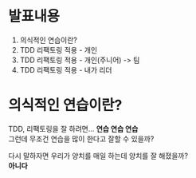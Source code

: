 # 발표내용 
1. 의식적인 연습이란?   
2. TDD 리팩토링 적용 - 개인  
3. TDD 리팩토링 적용 - 개인(주니어) -> 팀   
4. TDD 리팩토링 적용 - 내가 리더   

# 의식적인 연습이란?   
TDD, 리팩토링을 잘 하려면... **연습 연습 연습**       
그런데 무조건 연습을 많이 한다고 잘할 수 있을까?        
    
다시 말하자면 우리가 양치를 매일 하는데 양치를 잘 해졌을까?    
**아니다** 
